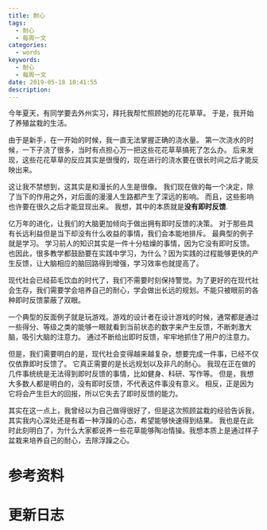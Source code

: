 ```yaml
---
title: 耐心
tags:
  - 耐心
  - 每周一文
categories:
  - words
keywords:
  - 耐心
  - 每周一文
date: 2019-05-18 10:41:55
description:
---
```





今年夏天，有同学要去外州实习，拜托我帮忙照顾她的花花草草。
于是，我开始了养殖盆栽的生活。

<escape><!-- more --></escape>

由于是新手，在一开始的时候，我一直无法掌握正确的浇水量。
第一次浇水的时候，一下子浇了很多，当时有点担心万一把这些花花草草搞死了怎么办。
后来发现，这些花花草草的反应其实是很慢的，现在进行的浇水要在很长时间之后才能反映出来。

这让我不禁想到，这其实是和漫长的人生是很像。
我们现在做的每一个决定，除了当下的作用之外，对后面的漫漫人生路都产生了深远的影响。
而且，这些影响也许要在很久之后才能显现出来。
我想，其中的本质就是**没有即时反馈**.

亿万年的进化，让我们的大脑更加倾向于做出拥有即时反馈的决策。
对于那些具有长远利益但是当下却没有什么收益的事情，我们会本能地排斥。
最典型的例子就是学习。
学习前人的知识其实是一件十分枯燥的事情，因为它没有即时反馈。
也因此，很多教学都鼓励要在实践中学习，为什么？因为实践的过程能够更快的产生反馈，让大脑相应的脑回路得到增强，学习效率也就提高了。

现代社会已经茹毛饮血的时代了，我们不需要时刻保持警觉。为了更好的在现代社会生存，我们需要学会培养自己的耐心，学会做出长远的规划。不能只被眼前的各种即时反馈蒙蔽了双眼。

一个典型的反面例子就是玩游戏。游戏的设计者在设计游戏的时候，通常都是通过一些得分、等级之类的能够一眼就看到当前状态的数字来产生反馈，不断刺激大脑，吸引大脑的注意力。
通过不断给出即时反馈，牢牢地抓住了用户的注意力。

但是，我们需要明白的是，现代社会变得越来越复杂，想要完成一件事，已经不仅仅依靠即时反馈了。
它真正需要的是长远规划以及非凡的耐心。
我现在正在做的几件事统统是无法得到即时反馈的事情，比如健身、科研、写作等。
但是，我想大多数人都是明白的，没有即时反馈，不代表这件事没有意义。
相反，正是因为它将会产生巨大的回报，所以它失去了即时反馈的能力。

其实在这一点上，我曾经以为自己做得很好了，但是这次照顾盆栽的经验告诉我，其实我内心深处还是有着一种浮躁的心态，希望能够快速得到结果。
我也是在此时此刻明白了，为什么大家都说养一些花草能够陶冶情操。我想本质上是通过样子盆栽来培养自己的耐心，去除浮躁之心。



# 参考资料

# 更新日志
